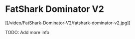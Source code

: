 # FatShark Dominator V2

[[/video/FatShark-Dominator-V2/fatshark-dominator-v2.jpg]]

TODO: Add more info